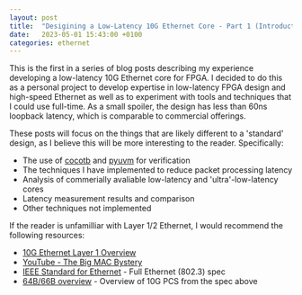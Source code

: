 ```yaml
---
layout: post
title:  "Desigining a Low-Latency 10G Ethernet Core - Part 1 (Introduction)"
date:   2023-05-01 15:43:00 +0100
categories: ethernet
---
```


This is the first in a series of blog posts describing my experience developing a low-latency 10G Ethernet core for FPGA. I decided to do this as a personal project to develop expertise in low-latency FPGA design and high-speed Ethernet as well as to experiment with tools and techniques that I could use full-time. As a small spoiler, the design has less than 60ns loopback latency, which is comparable to commercial offerings.

These posts will focus on the things that are likely different to a 'standard' design, as I believe this will be more interesting to the reader. Specifically:
- The use of [cocotb](https://www.cocotb.org/) and [pyuvm](https://github.com/pyuvm/pyuvm) for verification
- The techniques I have implemented to reduce packet processing latency
- Analysis of commerially avaliable low-latency and 'ultra'-low-latency cores
- Latency measurement results and comparison
- Other techniques not implemented

If the reader is unfamilliar with Layer 1/2 Ethernet, I would recommend the following resources:
- [10G Ethernet Layer 1 Overview](https://old.fmad.io/blog-10g-ethernet-layer1-overview.html)
- [YouTube - The Big MAC Bystery](https://www.youtube.com/watch?v=4YRsq8iM4n0)
- [IEEE Standard for Ethernet](https://standards.ieee.org/ieee/802.3/10422/) - Full Ethernet (802.3) spec
- [64B/66B overview](https://www.ieee802.org/3/10GEPON_study/public/july06/thaler_1_0706.pdf) - Overview of 10G PCS from the spec above